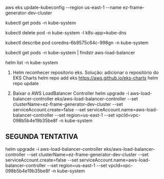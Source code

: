 
aws eks update-kubeconfig --region us-east-1 --name ez-frame-generator-dev-cluster

kubectl get pods -n kube-system

kubectl delete pod -n kube-system -l k8s-app=kube-dns

kubectl describe pod coredns-6b9575c64c-998gn -n kube-system

kubectl get pods -n kube-system | findstr aws-load-balancer

helm list -n kube-system







1. Helm reconhecer repositorio eks. Solução: adicionar o repositório do EKS Charts
helm repo add eks https://aws.github.io/eks-charts
helm repo update

2. Baixar o AWS LoadBalancer Controller 
helm upgrade -i aws-load-balancer-controller eks/aws-load-balancer-controller --set clusterName=ez-frame-generator-dev-cluster --set serviceAccount.create=false --set serviceAccount.name=aws-load-balancer-controller --set region=us-east-1 --set vpcId=vpc-098b5b4e19b35be8f -n kube-system
## SEGUNDA TENTATIVA
helm upgrade -i aws-load-balancer-controller eks/aws-load-balancer-controller --set clusterName=ez-frame-generator-dev-cluster --set serviceAccount.create=false --set serviceAccount.name=aws-load-balancer-controller --set region=us-east-1 --set vpcId=vpc-098b5b4e19b35be8f -n kube-system
